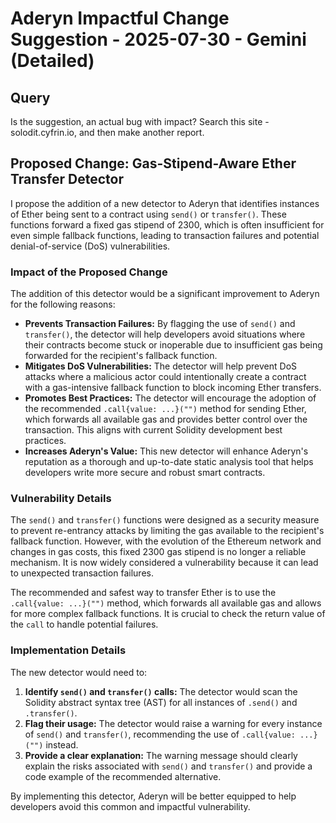 
# Aderyn Impactful Change Suggestion - 2025-07-30 - Gemini (Detailed)

## Query

Is the suggestion, an actual bug with impact? Search this site - solodit.cyfrin.io, and then make another report.

## Proposed Change: Gas-Stipend-Aware Ether Transfer Detector

I propose the addition of a new detector to Aderyn that identifies instances of Ether being sent to a contract using `send()` or `transfer()`. These functions forward a fixed gas stipend of 2300, which is often insufficient for even simple fallback functions, leading to transaction failures and potential denial-of-service (DoS) vulnerabilities.

### Impact of the Proposed Change

The addition of this detector would be a significant improvement to Aderyn for the following reasons:

*   **Prevents Transaction Failures:** By flagging the use of `send()` and `transfer()`, the detector will help developers avoid situations where their contracts become stuck or inoperable due to insufficient gas being forwarded for the recipient's fallback function.
*   **Mitigates DoS Vulnerabilities:** The detector will help prevent DoS attacks where a malicious actor could intentionally create a contract with a gas-intensive fallback function to block incoming Ether transfers.
*   **Promotes Best Practices:** The detector will encourage the adoption of the recommended `.call{value: ...}("")` method for sending Ether, which forwards all available gas and provides better control over the transaction. This aligns with current Solidity development best practices.
*   **Increases Aderyn's Value:** This new detector will enhance Aderyn's reputation as a thorough and up-to-date static analysis tool that helps developers write more secure and robust smart contracts.

### Vulnerability Details

The `send()` and `transfer()` functions were designed as a security measure to prevent re-entrancy attacks by limiting the gas available to the recipient's fallback function. However, with the evolution of the Ethereum network and changes in gas costs, this fixed 2300 gas stipend is no longer a reliable mechanism. It is now widely considered a vulnerability because it can lead to unexpected transaction failures.

The recommended and safest way to transfer Ether is to use the `.call{value: ...}("")` method, which forwards all available gas and allows for more complex fallback functions. It is crucial to check the return value of the `call` to handle potential failures.

### Implementation Details

The new detector would need to:

1.  **Identify `send()` and `transfer()` calls:** The detector would scan the Solidity abstract syntax tree (AST) for all instances of `.send()` and `.transfer()`.
2.  **Flag their usage:** The detector would raise a warning for every instance of `send()` and `transfer()`, recommending the use of `.call{value: ...}("")` instead.
3.  **Provide a clear explanation:** The warning message should clearly explain the risks associated with `send()` and `transfer()` and provide a code example of the recommended alternative.

By implementing this detector, Aderyn will be better equipped to help developers avoid this common and impactful vulnerability.
